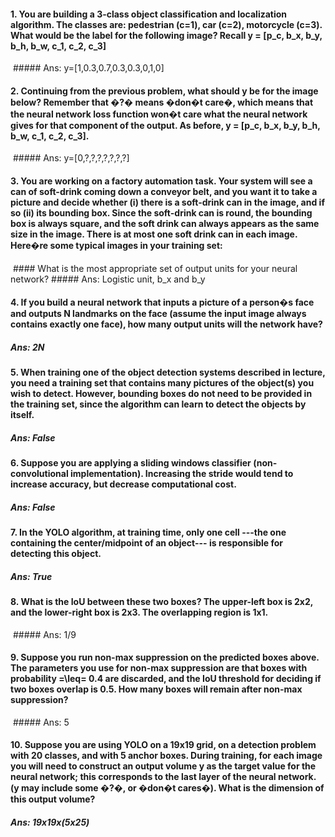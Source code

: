 #### 1. You are building a 3-class object classification and localization algorithm. The classes are: pedestrian (c=1), car (c=2), motorcycle (c=3). What would be the label for the following image? Recall y = [p_c, b_x, b_y, b_h, b_w, c_1, c_2, c_3]
<img src="https://d3c33hcgiwev3.cloudfront.net/imageAssetProxy.v1/a9MQRr0QEee3NhLzohKsog_5db51fdc3a8e995bb9fbf1addd9fa35b_Screen-Shot-2017-10-29-at-6.18.43-PM.png?expiry=1562976000000&amp;hmac=dw47UZtpmSPxLoVMefUS4Ehe8zR3mj3WPA5Ueqq6nNs" alt="" >
##### Ans: y=[1,0.3,0.7,0.3,0.3,0,1,0]

#### 2. Continuing from the previous problem, what should y be for the image below? Remember that �?� means �don�t care�, which means that the neural network loss function won�t care what the neural network gives for that component of the output. As before, y = [p_c, b_x, b_y, b_h, b_w, c_1, c_2, c_3].
<img src="https://d3c33hcgiwev3.cloudfront.net/imageAssetProxy.v1/0AG6Zb0QEeefdA7Vgiz6pA_f036f719065d485c6bb3cfaf59f31a24_Screen-Shot-2017-10-29-at-6.22.14-PM.png?expiry=1562976000000&amp;hmac=gzpdxs8Zr0UPtCCI1CcG7m9p-bBjOP5TFS0IYboybkM" alt="">
##### Ans: y=[0,?,?,?,?,?,?,?]

#### 3. You are working on a factory automation task. Your system will see a can of soft-drink coming down a conveyor belt, and you want it to take a picture and decide whether (i) there is a soft-drink can in the image, and if so (ii) its bounding box. Since the soft-drink can is round, the bounding box is always square, and the soft drink can always appears as the same size in the image. There is at most one soft drink can in each image. Here�re some typical images in your training set:
<img src="https://d3c33hcgiwev3.cloudfront.net/imageAssetProxy.v1/5IOuE70UEee3NhLzohKsog_e4bbe0bca31f61cc6e421dba23cc8fa7_Screen-Shot-2017-10-29-at-6.24.18-PM.png?expiry=1562976000000&amp;hmac=LGfc2MrVvUgvOkpHe3LT_teiORlWpXIhevN34LYZvj0" alt="" >
#### What is the most appropriate set of output units for your neural network?
##### Ans: Logistic unit, b_x and b_y

#### 4. If you build a neural network that inputs a picture of a person�s face and outputs N landmarks on the face (assume the input image always contains exactly one face), how many output units will the network have?
##### Ans: 2N

#### 5. When training one of the object detection systems described in lecture, you need a training set that contains many pictures of the object(s) you wish to detect. However, bounding boxes do not need to be provided in the training set, since the algorithm can learn to detect the objects by itself.
##### Ans: False

#### 6. Suppose you are applying a sliding windows classifier (non-convolutional implementation). Increasing the stride would tend to increase accuracy, but decrease computational cost. 
##### Ans: False

#### 7. In the YOLO algorithm, at training time, only one cell ---the one containing the center/midpoint of an object--- is responsible for detecting this object.
##### Ans: True

#### 8. What is the IoU between these two boxes? The upper-left box is 2x2, and the lower-right box is 2x3. The overlapping region is 1x1. 
<img src="https://d3c33hcgiwev3.cloudfront.net/imageAssetProxy.v1/X0eDs70TEee3NhLzohKsog_cb787b3a6787db3b1aaea9a80a4eeb3f_Screen-Shot-2017-10-29-at-6.39.59-PM.png?expiry=1562976000000&amp;hmac=17DuwHm6dRVpGwpK3Nkz4W0hlCtUvO8uWfcwUzYxvrU" alt="" >
##### Ans: 1/9

#### 9. Suppose you run non-max suppression on the predicted boxes above. The parameters you use for non-max suppression are that boxes with probability =\leq= 0.4 are discarded, and the IoU threshold for deciding if two boxes overlap is 0.5. How many boxes will remain after non-max suppression?
<img src="https://d3c33hcgiwev3.cloudfront.net/imageAssetProxy.v1/ZtLcab0UEee3NhLzohKsog_c80f2488a14bf72c02c10035a7dc386f_Screen-Shot-2017-10-29-at-4.23.28-PM-copy.png?expiry=1562976000000&amp;hmac=Ztgz2oop7Q5J6Iuosyfk0pSN0ULinDz-zuDEvugyLo8" alt="" >
##### Ans: 5

#### 10. Suppose you are using YOLO on a 19x19 grid, on a detection problem with 20 classes, and with 5 anchor boxes. During training, for each image you will need to construct an output volume y as the target value for the neural network; this corresponds to the last layer of the neural network. (y may include some �?�, or �don�t cares�). What is the dimension of this output volume?
##### Ans: 19x19x(5x25)
